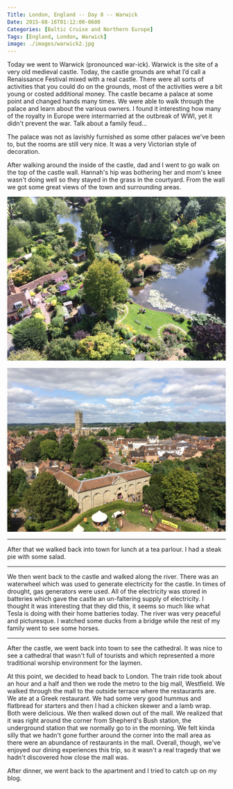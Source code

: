 ```yaml
---
Title: London, England -- Day 8 -- Warwick
Date: 2015-08-16T01:12:00-0600
Categories: [Baltic Cruise and Northern Europe]
Tags: [England, London, Warwick]
image: ./images/warwick2.jpg
---
```


Today we went to Warwick (pronounced war-ick). Warwick is the site of a very old
medieval castle. Today, the castle grounds are what I’d call a Renaissance
Festival mixed with a real castle. There were all sorts of activities that you
could do on the grounds, most of the activities were a bit young or costed
additional money. The castle became a palace at some point and changed hands
many times. We were able to walk through the palace and learn about the various
owners. I found it interesting how many of the royalty in Europe were
intermarried at the outbreak of WWI, yet it didn't prevent the war. Talk about a
family feud...

The palace was not as lavishly furnished as some other palaces we've been to,
but the rooms are still very nice. It was a very Victorian style of decoration.

After walking around the inside of the castle, dad and I went to go walk on the
top of the castle wall. Hannah's hip was bothering her and mom's knee wasn't
doing well so they stayed in the grass in the courtyard.  From the wall we got
some great views of the town and surrounding areas.

[![View of a lush garden area from the top of Warwick Castle](./images/warwick1.jpg)](./images/warwick1.jpg)

[![View of the Warwick skyline from the top of Warwick Castle](./images/warwick2.jpg)](./images/warwick2.jpg)

------------------------------------------------------------------------

After that we walked back into town for lunch at a tea parlour. I had a steak
pie with some salad.

------------------------------------------------------------------------

We then went back to the castle and walked along the river. There was an
waterwheel which was used to generate electricity for the castle. In times of
drought, gas generators were used. All of the electricity was stored in
batteries which gave the castle an un-faltering supply of electricity. I thought
it was interesting that they did this, it seems so much like what Tesla is doing
with their home batteries today. The river was very peaceful and picturesque. I
watched some ducks from a bridge while the rest of my family went to see some
horses.

------------------------------------------------------------------------

After the castle, we went back into town to see the cathedral. It was nice to
see a cathedral that wasn't full of tourists and which represented a more
traditional worship environment for the laymen.

At this point, we decided to head back to London. The train ride took about an
hour and a half and then we rode the metro to the big mall, Westfield. We walked
through the mall to the outside terrace where the restaurants are. We ate at a
Greek restaurant. We had some very good hummus and flatbread for starters and
then I had a chicken skewer and a lamb wrap. Both were delicious. We then walked
down out of the mall. We realized that it was right around the corner from
Shepherd's Bush station, the underground station that we normally go to in the
morning.  We felt kinda silly that we hadn't gone further around the corner into
the mall area as there were an abundance of restaurants in the mall.  Overall,
though, we've enjoyed our dining experiences this trip, so it wasn't a real
tragedy that we hadn't discovered how close the mall was.

After dinner, we went back to the apartment and I tried to catch up on my blog.
